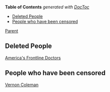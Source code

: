 <!-- START doctoc generated TOC please keep comment here to allow auto update -->
<!-- DON'T EDIT THIS SECTION, INSTEAD RE-RUN doctoc TO UPDATE -->
**Table of Contents**  *generated with [DocToc](https://github.com/thlorenz/doctoc)*

- [Deleted People](#deleted-people)
- [People who have been censored](#people-who-have-been-censored)

<!-- END doctoc generated TOC please keep comment here to allow auto update -->

[Parent](#pages/blog/cv19/index)

## Deleted People

[America's Frontline Doctors](#pages/blog/cv19/frontline)

## People who have been censored

[Vernon Coleman](#pages/blog/cv19/vernon-coleman)
